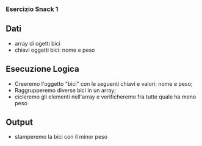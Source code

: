 ### Esercizio Snack 1

## Dati
- array di ogetti bici
- chiavi oggetti bici: nome e peso

## Esecuzione Logica
- Creeremo l'oggetto "bici" con le seguenti chiavi e valori: nome e peso;
- Raggrupperemo diverse bici in un array;
- cicleremo gli elementi nell'array e verificheremo fra tutte quale ha meno peso


## Output
- stamperemo la bici con il minor peso